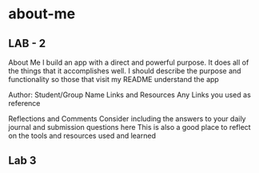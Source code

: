 # about-me

## LAB - 2

About Me
I build an app with a direct and powerful purpose. It does all of the things that it accomplishes well. I should describe the purpose and functionality so those that visit my README understand the app

Author: Student/Group Name
Links and Resources
Any Links you used as reference

Reflections and Comments
Consider including the answers to your daily journal and submission questions here
This is also a good place to reflect on the tools and resources used and learned

## Lab 3

